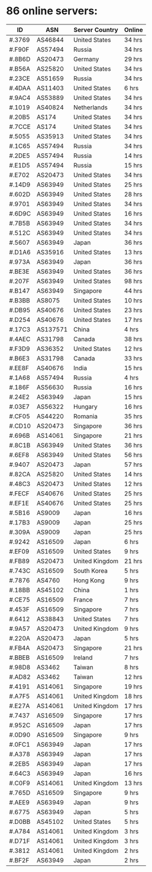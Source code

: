 # 86 online servers:

| ID | ASN | Server Country | Online |
| ------ | ------ | ------ | ------ |
| #.3769 | AS46844 | United States | 34 hrs |
| #.F90F | AS57494 | Russia | 34 hrs |
| #.8B6D | AS20473 | Germany | 29 hrs |
| #.B56A | AS25820 | United States | 34 hrs |
| #.23CE | AS51659 | Russia | 34 hrs |
| #.4DAA | AS11403 | United States | 6 hrs |
| #.9AC4 | AS53889 | United States | 34 hrs |
| #.1019 | AS40824 | Netherlands | 34 hrs |
| #.20B5 | AS174 | United States | 34 hrs |
| #.7CCE | AS174 | United States | 34 hrs |
| #.5055 | AS35913 | United States | 34 hrs |
| #.1C65 | AS57494 | Russia | 34 hrs |
| #.2DE5 | AS57494 | Russia | 14 hrs |
| #.E1D5 | AS57494 | Russia | 15 hrs |
| #.E702 | AS20473 | United States | 34 hrs |
| #.14D9 | AS63949 | United States | 25 hrs |
| #.602D | AS63949 | United States | 28 hrs |
| #.9701 | AS63949 | United States | 34 hrs |
| #.6D9C | AS63949 | United States | 16 hrs |
| #.7B5B | AS63949 | United States | 34 hrs |
| #.512C | AS63949 | United States | 34 hrs |
| #.5607 | AS63949 | Japan | 36 hrs |
| #.D1A6 | AS35916 | United States | 13 hrs |
| #.973A | AS63949 | Japan | 36 hrs |
| #.BE3E | AS63949 | United States | 36 hrs |
| #.207F | AS63949 | United States | 98 hrs |
| #.B147 | AS63949 | Singapore | 44 hrs |
| #.B3BB | AS8075 | United States | 10 hrs |
| #.DB95 | AS40676 | United States | 23 hrs |
| #.D254 | AS40676 | United States | 17 hrs |
| #.17C3 | AS137571 | China | 4 hrs |
| #.4AEC | AS31798 | Canada | 38 hrs |
| #.F3D9 | AS36352 | United States | 12 hrs |
| #.B6E3 | AS31798 | Canada | 33 hrs |
| #.EE8F | AS40676 | India | 15 hrs |
| #.1A68 | AS57494 | Russia | 4 hrs |
| #.186F | AS56630 | Russia | 16 hrs |
| #.24E2 | AS63949 | Japan | 15 hrs |
| #.03E7 | AS56322 | Hungary | 16 hrs |
| #.CF05 | AS44220 | Romania | 35 hrs |
| #.CD10 | AS20473 | Singapore | 36 hrs |
| #.696B | AS14061 | Singapore | 21 hrs |
| #.8C1B | AS63949 | United States | 36 hrs |
| #.6EF8 | AS63949 | United States | 56 hrs |
| #.9407 | AS20473 | Japan | 57 hrs |
| #.82CA | AS25820 | United States | 14 hrs |
| #.48C3 | AS20473 | United States | 12 hrs |
| #.FECF | AS40676 | United States | 25 hrs |
| #.EF1E | AS40676 | United States | 25 hrs |
| #.5B16 | AS9009 | Japan | 16 hrs |
| #.17B3 | AS9009 | Japan | 25 hrs |
| #.309A | AS9009 | Japan | 25 hrs |
| #.9242 | AS16509 | Japan | 6 hrs |
| #.EF09 | AS16509 | United States | 9 hrs |
| #.FB89 | AS20473 | United Kingdom | 21 hrs |
| #.743C | AS16509 | South Korea | 5 hrs |
| #.7876 | AS4760 | Hong Kong | 9 hrs |
| #.18BB | AS45102 | China | 1 hrs |
| #.CE75 | AS16509 | France | 7 hrs |
| #.453F | AS16509 | Singapore | 7 hrs |
| #.6412 | AS38843 | United States | 7 hrs |
| #.9A57 | AS20473 | United Kingdom | 9 hrs |
| #.220A | AS20473 | Japan | 5 hrs |
| #.FB4A | AS20473 | Singapore | 21 hrs |
| #.BBEB | AS16509 | Ireland | 7 hrs |
| #.98D8 | AS3462 | Taiwan | 8 hrs |
| #.AD82 | AS3462 | Taiwan | 12 hrs |
| #.4191 | AS14061 | Singapore | 19 hrs |
| #.A7F5 | AS14061 | United Kingdom | 18 hrs |
| #.E27A | AS14061 | United Kingdom | 17 hrs |
| #.7437 | AS16509 | Singapore | 17 hrs |
| #.952C | AS16509 | Japan | 17 hrs |
| #.0D90 | AS16509 | Singapore | 9 hrs |
| #.0FC1 | AS63949 | Japan | 17 hrs |
| #.A378 | AS63949 | Japan | 17 hrs |
| #.2EB5 | AS63949 | Japan | 17 hrs |
| #.64C3 | AS63949 | Japan | 16 hrs |
| #.C0F9 | AS14061 | United Kingdom | 13 hrs |
| #.765D | AS16509 | Singapore | 9 hrs |
| #.AEE9 | AS63949 | Japan | 9 hrs |
| #.6775 | AS63949 | Japan | 5 hrs |
| #.D0BB | AS45102 | United States | 5 hrs |
| #.A784 | AS14061 | United Kingdom | 3 hrs |
| #.D71F | AS14061 | United Kingdom | 3 hrs |
| #.3812 | AS14061 | United Kingdom | 2 hrs |
| #.BF2F | AS63949 | Japan | 2 hrs |

